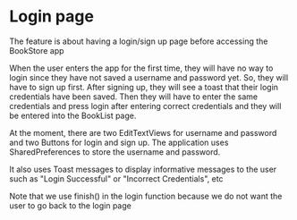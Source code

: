 # Login page

The feature is about having a login/sign up page before accessing the BookStore app

When the user enters the app for the first time, they will have no way to login since they have not saved
a username and password yet. So, they will have to sign up first. After signing up, they will see a toast
that their login credentials have been saved. Then they will have to enter the same credentials and press
login after entering correct credentials and they will be entered into the BookList page.

At the moment, there are two EditTextViews for username and password and two Buttons for login and sign up.
The application uses SharedPreferences to store the username and password.

It also uses Toast messages to display informative messages to the user such as "Login Successful" or
"Incorrect Credentials", etc

Note that we use finish() in the login function because we do not want the user to go back to the login
page